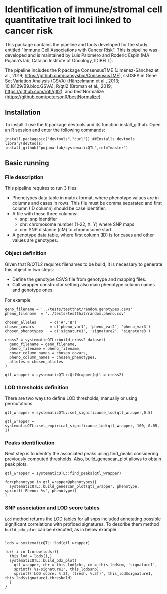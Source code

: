 # Identification of immune/stromal cell quantitative trait loci linked to cancer risk

This package contains the pipeline and tools developed for the study entitled "Immune Cell Associations with Cancer Risk". This is pipeline was developed and is maintained by Luis Palomero and Roderic Espin (MA Pujana’s lab, Catalan Institute of Oncology, IDIBELL).

The pipeline includes the R package ConsensusTME (Jiménez-Sánchez et al., 2019; https://github.com/cansysbio/ConsensusTME), ssGSEA in Gene Set Variation Analysis (GSVA) (Hänzelmann et al., 2013; 10.18129/B9.bioc.GSVA), R/qtl2 (Broman et al., 2019; https://github.com/rqtl/qtl2), and bestNormalize (https://github.com/petersonR/bestNormalize).



## Installation
  
To install it use the R package devtools and its function install_github. Open an R session and enter the following commands:

```
install.packages(c("devtools","curl")) ##Installs devtools 
library(devtools)
install_github("pujana-lab/systematicQTL",ref="master")
```

## Basic running

### File description

This pipeline requires to run 3 files: 
 - Phenotypes data table in matrix format, where phenotype values are in columns and cases in rows. This file must be comma separated and first column (ID column) should be case identifier.
 - A file with these three columns:
    - snp: snp identifier
    - chr: chromosome number (1-22, X, Y) where SNP maps.
    - cm:  SNP distance (cM) to chromosome start.
 - A genotype data table, where first column (ID) is for cases and other values are genotypes.


### Object definition

Given that R/QTL2 requires filenames to be build, it is necessary to generate this object in two steps: 
 - Define the genotype CSVS file from genotype and mapping files.
 - Call wrapper constructor setting also main phenotype column names and genotype ones

For example.

```
geno_filename = '../tests/testthat/random.genotypes.csvs'
pheno_filename  = '../tests/testthat/random.pheno.csv'

chosen_alleles      = c('A','B')
chosen_covars       = c('pheno_var1', 'pheno_var2', 'pheno_var3')
chosen_phenotypes   = c('signature1', 'signature2', 'signature3')

cross2 = systematicQTL::build_cross2_dataset(
  geno_filename = geno_filename,
  pheno_filename = pheno_filename,
  covar_column_names = chosen_covars,
  pheno_column_names = chosen_phenotypes,
  alleles = chosen_alleles
)

qtl_wrapper = systematicQTL::QtlWrapper(qtl = cross2)
```
 
### LOD thresholds definition


There are two ways to define LOD thresholds, manually or using permutations.

```
qtl_wrapper = systematicQTL::set_significance_lod(qtl_wrapper,0.5)

qtl_wrapper = systematicQTL::set_empirical_significance_lod(qtl_wrapper, 100, 0.05, 1)
```


### Peaks identification

Next step is to identify the associated peaks using find_peaks considering previously computed thresholds. Also, build_genescan_plot allows to obtain peak plots.

```
qtl_wrapper = systematicQTL::find_peaks(qtl_wrapper)

for(phenotype in qtl_wrapper@phenotypes){
  systematicQTL::build_genescan_plot(qtl_wrapper, phenotype, sprintf('Pheno: %s', phenotype))
}

```
 
### SNP association and LOD score tables

`Lod` method returns the LOD tables for all snps included annotating possible significant correlations with profided signatures. To describe them method `build_pdx_plot` can be executed, as in below example.

```

lods = systematicQTL::lod(qtl_wrapper)

for( i in 1:nrow(lods)){
  this_lod = lods[i,]
  systematicQTL::build_pdx_plot(
    qtl_wrapper, chr = this_lod$chr, cm = this_lod$cm, 'signature1', 
    sprintf('%s-signature1', this_lod$snp),
    sprintf('LOD score: %.3f, (tresh. %.3f)', this_lod$signature1, this_lod$signature1.threshold)
  )
}



```
 
